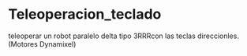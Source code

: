 # Teleoperacion_teclado
teleoperar un robot paralelo delta tipo 3RRRcon las teclas direccionles. (Motores Dynamixel)
